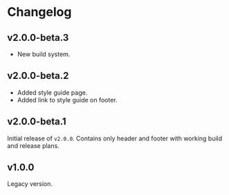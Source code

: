 # Changelog

## v2.0.0-beta.3
- New build system.

## v2.0.0-beta.2
- Added style guide page.
- Added link to style guide on footer.

## v2.0.0-beta.1
Initial release of `v2.0.0`. Contains only header and footer with working build and release plans.

## v1.0.0
Legacy version.
